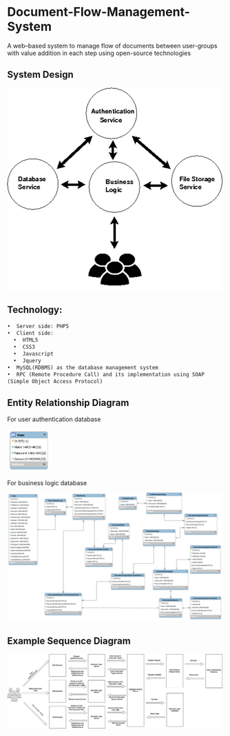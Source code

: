 # Document-Flow-Management-System
A web–based system to manage flow of documents between user-groups with value addition in each step using open-source technologies

## System Design
<img src="systmarch.png" width = 500>
	
## Technology:

    •  Server side: PHP5
    •  Client side: 
      •  HTML5
      •  CSS3
      •  Javascript 
      •  Jquery
    •  MySQL(RDBMS) as the database management system
    •  RPC (Remote Procedure Call) and its implementation using SOAP (Simple Object Access Protocol)
    
## Entity Relationship Diagram

For user authentication database

<img src="authsys_db.png" width = 100 height = 100>

For business logic database

<img src="er.png" width = 500>

## Example Sequence Diagram
 <img src="example.png" width = 500>
 
